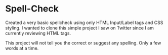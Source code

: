 # Spell-Check

Created a very basic spellcheck using only HTML Input/Label tags and CSS styling. I wanted to clone this simple project I saw on Twitter since I am currently reviewing HTML tags.

This project will not tell you the correct or suggest any spelling. Only a few words at a time.
